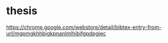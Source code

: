 # thesis

<https://chrome.google.com/webstore/detail/bibtex-entry-from-url/mgpmgkhhbjgkpnanlmlhibjfgpdpgjec>
